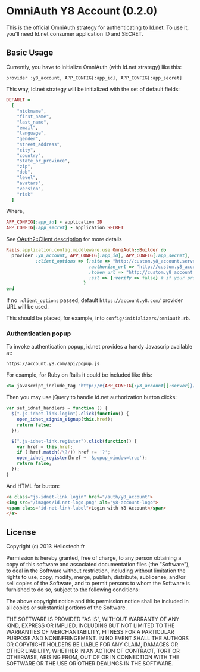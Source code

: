 # OmniAuth Y8 Account (0.2.0)

This is the official OmniAuth strategy for authenticating to [Id.net](https://www.id.net). To
use it, you'll need Id.net consumer application ID and SECRET.

## Basic Usage
Currently, you have to initialize OmniAuth (with Id.net strategy) like this:

    provider :y8_account, APP_CONFIG[:app_id], APP_CONFIG[:app_secret]

This way, Id.net strategy will be initialized with the set of default fields:

```ruby
DEFAULT =
  [
    "nickname",
    "first_name",
    "last_name",
    "email",
    "language",
    "gender",
    "street_address",
    "city",
    "country",
    "state_or_province",
    "zip",
    "dob",
    "level",
    "avatars",
    "version",
    "risk"
  ]
```

Where,
```ruby
APP_CONFIG[:app_id] - application ID
APP_CONFIG[:app_secret] - application SECRET
```

See [OAuth2::Client description](https://github.com/intridea/oauth2/blob/master/lib/oauth2/client.rb) for more details

```ruby
Rails.application.config.middleware.use OmniAuth::Builder do
  provider :y8_account, APP_CONFIG[:app_id], APP_CONFIG[:app_secret],
           :client_options => {:site => "http://custom.y8_account.server.org/",
                               :authorize_url => "http://custom.y8_account.server.org/oauth/authorize",
                               :token_url => "http://custom.y8_account.server.org/oauth/token",
                               :ssl => {:verify => false} # if your provider does not use ssl
                             }
end
```
If no `:client_options` passed, default `https://account.y8.com/` provider URL will be used.

This should be placed, for example, into `config/initializers/omniauth.rb`.

### Authentication popup
To invoke authentication popup, id.net provides a handy Javascrip available at:
```
https://account.y8.com/api/popup.js
```

For example, for Ruby on Rails it could be included like this:
```ruby
<%= javascript_include_tag "http://#{APP_CONFIG[:y8_account][:server]}/api/popup.js" %>
```
Then you may use jQuery to handle id.net authorization button clicks:

```javascript
var set_idnet_handlers = function () {
  $(".js-idnet-link.login").click(function() {
    open_idnet_signin_signup(this.href);
    return false;
  });

  $(".js-idnet-link.register").click(function() {
    var href = this.href;
    if (!href.match(/\?/)) href += '?';
    open_idnet_register(href + '&popup_window=true');
    return false;
  });
}
```

And HTML for button:
```html
<a class="js-idnet-link login" href="/auth/y8_account">
<img src="/images/id.net-logo.png" alt="y8-account-logo">
<span class="id-net-link-label">Login with Y8 Account</span>
</a>
```

## License

Copyright (c) 2013 Heliostech.fr

Permission is hereby granted, free of charge, to any person obtaining a copy of this software and associated documentation files (the "Software"), to deal in the Software without restriction, including without limitation the rights to use, copy, modify, merge, publish, distribute, sublicense, and/or sell copies of the Software, and to permit persons to whom the Software is furnished to do so, subject to the following conditions:

The above copyright notice and this permission notice shall be included in all copies or substantial portions of the Software.

THE SOFTWARE IS PROVIDED "AS IS", WITHOUT WARRANTY OF ANY KIND, EXPRESS OR IMPLIED, INCLUDING BUT NOT LIMITED TO THE WARRANTIES OF MERCHANTABILITY, FITNESS FOR A PARTICULAR PURPOSE AND NONINFRINGEMENT. IN NO EVENT SHALL THE AUTHORS OR COPYRIGHT HOLDERS BE LIABLE FOR ANY CLAIM, DAMAGES OR OTHER LIABILITY, WHETHER IN AN ACTION OF CONTRACT, TORT OR OTHERWISE, ARISING FROM, OUT OF OR IN CONNECTION WITH THE SOFTWARE OR THE USE OR OTHER DEALINGS IN THE SOFTWARE.
